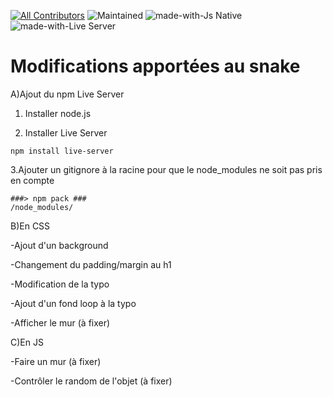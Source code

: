 [![All Contributors](https://img.shields.io/badge/all_contributors-2-blue.svg?style=flat)](#contributors)
![Maintained](https://img.shields.io/badge/Maintained-yes-green.svg)
![made-with-Js Native](https://img.shields.io/badge/Made%20with-JS-yellow.svg)
![made-with-Live Server](https://img.shields.io/badge/Made%20with-Live_Server-green.svg)

# Modifications apportées au snake

A)Ajout du npm Live Server
  
  1. Installer node.js
  
  2. Installer Live Server 
```
npm install live-server
```
  3.Ajouter un gitignore à la racine pour que le node_modules ne soit pas pris en compte 
```
###> npm pack ###
/node_modules/
```

B)En CSS

  -Ajout d'un background
  
  -Changement du padding/margin au h1
  
  -Modification de la typo 
  
  -Ajout d'un fond loop à la typo
  
  -Afficher le mur (à fixer)
  
C)En JS

   -Faire un mur (à fixer)
   
   -Contrôler le random de l'objet (à fixer)
   
   
   
   
 
  
